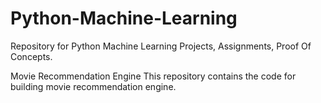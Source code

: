 # Python-Machine-Learning
Repository for Python Machine Learning Projects, Assignments, Proof Of Concepts.

Movie Recommendation Engine
This repository contains the code for building movie recommendation engine.

